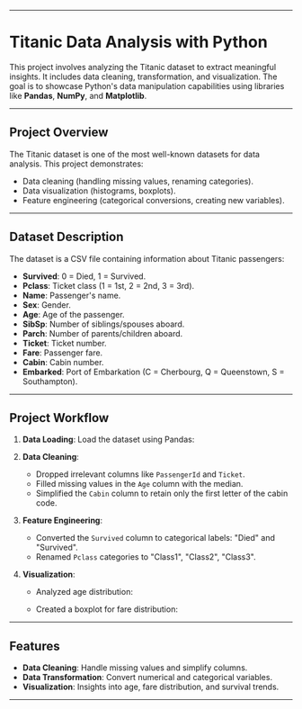  
---

# **Titanic Data Analysis with Python**

This project involves analyzing the Titanic dataset to extract meaningful insights. It includes data cleaning, transformation, and visualization. The goal is to showcase Python's data manipulation capabilities using libraries like **Pandas**, **NumPy**, and **Matplotlib**.

---

 
 

## **Project Overview**
The Titanic dataset is one of the most well-known datasets for data analysis. This project demonstrates:
- Data cleaning (handling missing values, renaming categories).
- Data visualization (histograms, boxplots).
- Feature engineering (categorical conversions, creating new variables).

---

## **Dataset Description**
The dataset is a CSV file containing information about Titanic passengers:
- **Survived**: 0 = Died, 1 = Survived.
- **Pclass**: Ticket class (1 = 1st, 2 = 2nd, 3 = 3rd).
- **Name**: Passenger's name.
- **Sex**: Gender.
- **Age**: Age of the passenger.
- **SibSp**: Number of siblings/spouses aboard.
- **Parch**: Number of parents/children aboard.
- **Ticket**: Ticket number.
- **Fare**: Passenger fare.
- **Cabin**: Cabin number.
- **Embarked**: Port of Embarkation (C = Cherbourg, Q = Queenstown, S = Southampton).

---

## **Project Workflow**
1. **Data Loading**:
   Load the dataset using Pandas:
   
2. **Data Cleaning**:
   - Dropped irrelevant columns like `PassengerId` and `Ticket`.
   - Filled missing values in the `Age` column with the median.
   - Simplified the `Cabin` column to retain only the first letter of the cabin code.

3. **Feature Engineering**:
   - Converted the `Survived` column to categorical labels: "Died" and "Survived".
   - Renamed `Pclass` categories to "Class1", "Class2", "Class3".

4. **Visualization**:
   - Analyzed age distribution:
    
   - Created a boxplot for fare distribution:
     
---

## **Features**
- **Data Cleaning**: Handle missing values and simplify columns.
- **Data Transformation**: Convert numerical and categorical variables.
- **Visualization**: Insights into age, fare distribution, and survival trends.

---

  
 
